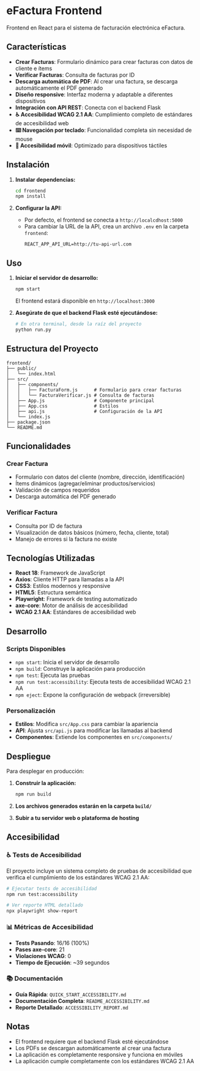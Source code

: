 # eFactura Frontend

Frontend en React para el sistema de facturación electrónica eFactura.

## Características

- **Crear Facturas**: Formulario dinámico para crear facturas con datos de cliente e ítems
- **Verificar Facturas**: Consulta de facturas por ID
- **Descarga automática de PDF**: Al crear una factura, se descarga automáticamente el PDF generado
- **Diseño responsive**: Interfaz moderna y adaptable a diferentes dispositivos
- **Integración con API REST**: Conecta con el backend Flask
- **♿ Accesibilidad WCAG 2.1 AA**: Cumplimiento completo de estándares de accesibilidad web
- **⌨️ Navegación por teclado**: Funcionalidad completa sin necesidad de mouse
- **📱 Accesibilidad móvil**: Optimizado para dispositivos táctiles

## Instalación

1. **Instalar dependencias:**
   ```bash
   cd frontend
   npm install
   ```

2. **Configurar la API:**
   - Por defecto, el frontend se conecta a `http://localcdhost:5000`
   - Para cambiar la URL de la API, crea un archivo `.env` en la carpeta `frontend`:
     ```
     REACT_APP_API_URL=http://tu-api-url.com
     ```

## Uso

1. **Iniciar el servidor de desarrollo:**
   ```bash
   npm start
   ```
   El frontend estará disponible en `http://localhost:3000`

2. **Asegúrate de que el backend Flask esté ejecutándose:**
   ```bash
   # En otra terminal, desde la raíz del proyecto
   python run.py
   ```

## Estructura del Proyecto

```
frontend/
├── public/
│   └── index.html
├── src/
│   ├── components/
│   │   ├── FacturaForm.js      # Formulario para crear facturas
│   │   └── FacturaVerificar.js # Consulta de facturas
│   ├── App.js                  # Componente principal
│   ├── App.css                 # Estilos
│   ├── api.js                  # Configuración de la API
│   └── index.js
├── package.json
└── README.md
```

## Funcionalidades

### Crear Factura
- Formulario con datos del cliente (nombre, dirección, identificación)
- Ítems dinámicos (agregar/eliminar productos/servicios)
- Validación de campos requeridos
- Descarga automática del PDF generado

### Verificar Factura
- Consulta por ID de factura
- Visualización de datos básicos (número, fecha, cliente, total)
- Manejo de errores si la factura no existe

## Tecnologías Utilizadas

- **React 18**: Framework de JavaScript
- **Axios**: Cliente HTTP para llamadas a la API
- **CSS3**: Estilos modernos y responsive
- **HTML5**: Estructura semántica
- **Playwright**: Framework de testing automatizado
- **axe-core**: Motor de análisis de accesibilidad
- **WCAG 2.1 AA**: Estándares de accesibilidad web

## Desarrollo

### Scripts Disponibles

- `npm start`: Inicia el servidor de desarrollo
- `npm build`: Construye la aplicación para producción
- `npm test`: Ejecuta las pruebas
- `npm run test:accessibility`: Ejecuta tests de accesibilidad WCAG 2.1 AA
- `npm eject`: Expone la configuración de webpack (irreversible)

### Personalización

- **Estilos**: Modifica `src/App.css` para cambiar la apariencia
- **API**: Ajusta `src/api.js` para modificar las llamadas al backend
- **Componentes**: Extiende los componentes en `src/components/`

## Despliegue

Para desplegar en producción:

1. **Construir la aplicación:**
   ```bash
   npm run build
   ```

2. **Los archivos generados estarán en la carpeta `build/`**

3. **Subir a tu servidor web o plataforma de hosting**

## Accesibilidad

### ♿ Tests de Accesibilidad

El proyecto incluye un sistema completo de pruebas de accesibilidad que verifica el cumplimiento de los estándares WCAG 2.1 AA:

```bash
# Ejecutar tests de accesibilidad
npm run test:accessibility

# Ver reporte HTML detallado
npx playwright show-report
```

### 📊 Métricas de Accesibilidad

- **Tests Pasando**: 16/16 (100%)
- **Pases axe-core**: 21
- **Violaciones WCAG**: 0
- **Tiempo de Ejecución**: ~39 segundos

### 📚 Documentación

- **Guía Rápida**: `QUICK_START_ACCESSIBILITY.md`
- **Documentación Completa**: `README_ACCESSIBILITY.md`
- **Reporte Detallado**: `ACCESSIBILITY_REPORT.md`

## Notas

- El frontend requiere que el backend Flask esté ejecutándose
- Los PDFs se descargan automáticamente al crear una factura
- La aplicación es completamente responsive y funciona en móviles
- La aplicación cumple completamente con los estándares WCAG 2.1 AA 